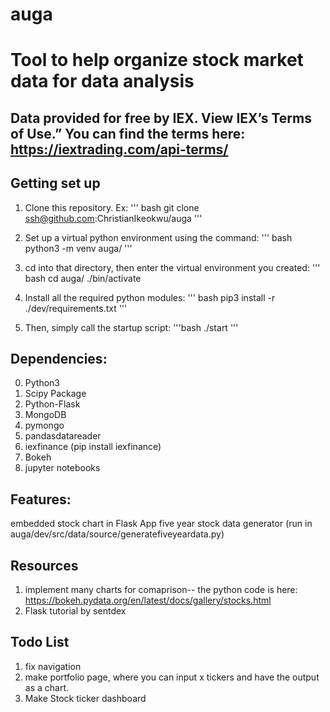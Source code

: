 # auga

# Tool to help organize stock market data for data analysis
## Data provided for free by IEX. View IEX’s Terms of Use.” You can find the terms here: https://iextrading.com/api-terms/


## Getting set up
1. Clone this repository. Ex:
''' bash
git clone ssh@github.com:ChristianIkeokwu/auga
'''

2. Set up a virtual python environment using the command:
''' bash
python3 -m venv auga/
'''

3. cd into that directory, then enter the virtual environment you created:
''' bash
cd auga/
./bin/activate

4. Install all the required python modules:
''' bash
pip3 install -r ./dev/requirements.txt
'''

5. Then, simply call the startup script:
'''bash
./start
'''


## Dependencies:
0. Python3
1. Scipy Package
2. Python-Flask
3. MongoDB
4. pymongo
5. pandasdatareader
6. iexfinance (pip install iexfinance)
7. Bokeh
8. jupyter notebooks

## Features:
embedded stock chart in Flask App
five year stock data generator (run in auga/dev/src/data/source/generatefiveyeardata.py)


## Resources
1. implement many charts for comaprison-- the python code is here: https://bokeh.pydata.org/en/latest/docs/gallery/stocks.html
2. Flask tutorial by sentdex

## Todo List
1. fix navigation
2. make portfolio page, where you can input x tickers and have the output as a chart.
3. Make Stock ticker dashboard

